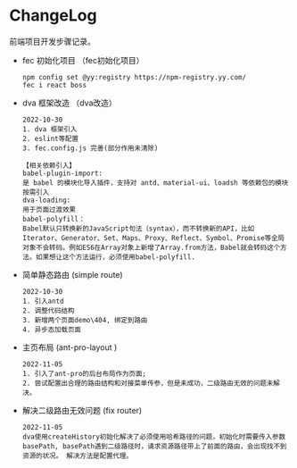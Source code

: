 # ChangeLog

前端项目开发步骤记录。

- fec 初始化项目 （fec初始化项目）

  ```
  npm config set @yy:registry https://npm-registry.yy.com/
  fec i react boss
  ```

- dva 框架改造 （dva改造）

  ```
  2022-10-30
  1. dva 框架引入
  2. eslint等配置
  3. fec.config.js 完善(部分作用未清除)
  
  【相关依赖引入】
  babel-plugin-import: 
  是 babel 的模块化导入插件，支持对 antd、material-ui、loadsh 等依赖包的模块按需引入
  dva-loading:
  用于页面过渡效果
  babel-polyfill：
  Babel默认只转换新的JavaScript句法（syntax），而不转换新的API，比如 Iterator、Generator、Set、Maps、Proxy、Reflect、Symbol、Promise等全局对象不会转码。例如ES6在Array对象上新增了Array.from方法，Babel就会转码这个方法。如果想让这个方法运行，必须使用babel-polyfill.
  ```

- 简单静态路由 (simple route)

  ```
  2022-10-30
  1. 引入antd
  2. 调整代码结构
  3. 新增两个页面demo\404, 绑定到路由
  4. 异步态加载页面
  ```

- 主页布局  (ant-pro-layout )

  ```
  2022-11-05
  1. 引入了ant-pro的后台布局作为页面;
  2. 尝试配置出合理的路由结构和对接菜单传参，但是未成功，二级路由无效的问题未解决。
  ```

- 解决二级路由无效问题  (fix router)

  ```
  2022-11-05
  dva使用createHistory初始化解决了必须使用哈希路径的问题，初始化时需要传入参数 basePath, basePath遇到二级路径时，请求资源路径带上了前面的路由，会出现找不到资源的状况。 解决方法是配置代理。
  ```

  